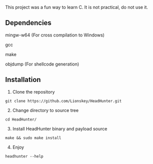 This project was a fun way to learn C. It is not practical, do not use it.

## Dependencies
mingw-w64 (For cross compilation to Windows)

gcc

make

objdump (For shellcode generation)

## Installation 

1. Clone the repository
``` 
git clone https://github.com/Lionskey/HeadHunter.git
```

2. Change directory to source tree
``` 
cd HeadHunter/
```

3. Install HeadHunter binary and payload source
```
make && sudo make install
```

4. Enjoy
``` 
headhunter --help
```
